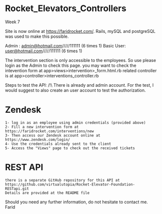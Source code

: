 # Rocket_Elevators_Controllers
Week 7

Site is now online at https://faridrocket.com/. Rails, mySQL and postgreSQL was used to make this possible.

Admin :     admin@hotmail.com/////111111 (6 times 1)
Basic User:       user@hotmail.com/////111111  (6 times 1)

The intervention section is only accessible to the employees. So use please login as the Admin to check this page.
you may want to check the intevention form at app>views>intervention>_form.html.rb
related controller is at app>controller>interventions_controller.rb


Steps to test the API:
/!\ There is already and admin account. For the test, I would suggest to also create an user account to test the authorization.
# Zendesk
    1- log in as an employee using admin credentials (provided above)
    2- Fill a new intervention form at https://faridrocket.com/interventions/new
    3- Then access our Zendesk account online at https://www.zendesk.com/login/
    4- Use the credentials already sent to the client
    5- Access the "Views" page to check out the received tickets

# REST API
    there is a separate GitHub repository for this API at https://github.com/virtualutopia/Rocket-Elevator-Foundation-RESTapi.git
    Details are provided at the README file



Should you need any further information, do not hesitate to contact me.
Farid 